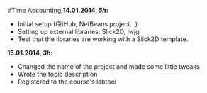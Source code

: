 #Time Accounting
**14.01.2014, *5h*:**
* Initial setup (GitHub, NetBeans project...)
* Setting up external libraries: Slick2D, lwjgl
* Test that the libraries are working with a Slick2D template.

**15.01.2014, *3h*:**
* Changed the name of the project and made some little tweaks
* Wrote the topic description
* Registered to the course's labtool